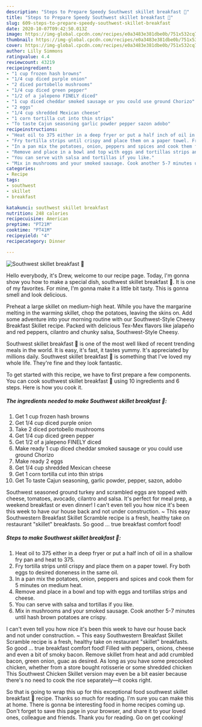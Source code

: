 ```yaml
---
description: "Steps to Prepare Speedy Southwest skillet breakfast 🍳"
title: "Steps to Prepare Speedy Southwest skillet breakfast 🍳"
slug: 609-steps-to-prepare-speedy-southwest-skillet-breakfast
date: 2020-10-07T09:42:50.013Z
image: https://img-global.cpcdn.com/recipes/e0a3483e381dbe0b/751x532cq70/southwest-skillet-breakfast-🍳-recipe-main-photo.jpg
thumbnail: https://img-global.cpcdn.com/recipes/e0a3483e381dbe0b/751x532cq70/southwest-skillet-breakfast-🍳-recipe-main-photo.jpg
cover: https://img-global.cpcdn.com/recipes/e0a3483e381dbe0b/751x532cq70/southwest-skillet-breakfast-🍳-recipe-main-photo.jpg
author: Lilly Simmons
ratingvalue: 4.4
reviewcount: 43219
recipeingredient:
- "1 cup frozen hash browns"
- "1/4 cup diced purple onion"
- "2 diced portobello mushrooms"
- "1/4 cup diced green pepper"
- "1/2 of a jalepeno FINELY diced"
- "1 cup diced cheddar smoked sausage or you could use ground Chorizo"
- "2 eggs"
- "1/4 cup shredded Mexican cheese"
- "1 corn tortilla cut into thin strips"
- "To taste Cajun seasoning garlic powder pepper sazon adobo"
recipeinstructions:
- "Heat oil to 375 either in a deep fryer or put a half inch of oil in a shallow fry pan and heat to 375."
- "Fry tortilla strips until crispy and place them on a paper towel. Fry both eggs to desired doneness in the same oil."
- "In a pan mix the potatoes, onion, peppers and spices and cook them for 5 minutes on medium heat."
- "Remove and place in a bowl and top with eggs and tortillas strips and cheese."
- "You can serve with salsa and tortillas if you like."
- "Mix in mushrooms and your smoked sausage. Cook another 5-7 minutes until hash brown potatoes are crispy."
categories:
- Recipe
tags:
- southwest
- skillet
- breakfast

katakunci: southwest skillet breakfast 
nutrition: 248 calories
recipecuisine: American
preptime: "PT21M"
cooktime: "PT41M"
recipeyield: "4"
recipecategory: Dinner

---
```



![Southwest skillet breakfast 🍳](https://img-global.cpcdn.com/recipes/e0a3483e381dbe0b/751x532cq70/southwest-skillet-breakfast-🍳-recipe-main-photo.jpg)

Hello everybody, it's Drew, welcome to our recipe page. Today, I'm gonna show you how to make a special dish, southwest skillet breakfast 🍳. It is one of my favorites. For mine, I'm gonna make it a little bit tasty. This is gonna smell and look delicious.

Preheat a large skillet on medium-high heat. While you have the margarine melting in the warming skillet, chop the potatoes, leaving the skins on. Add some adventure into your morning routine with our Southwest-Style Cheesy Breakfast Skillet recipe. Packed with delicious Tex-Mex flavors like jalapeño and red peppers, cilantro and chunky salsa, Southwest-Style Cheesy.

Southwest skillet breakfast 🍳 is one of the most well liked of recent trending meals in the world. It is easy, it's fast, it tastes yummy. It's appreciated by millions daily. Southwest skillet breakfast 🍳 is something that I've loved my whole life. They're fine and they look fantastic.


To get started with this recipe, we have to first prepare a few components. You can cook southwest skillet breakfast 🍳 using 10 ingredients and 6 steps. Here is how you cook it.

<!--inarticleads1-->

##### The ingredients needed to make Southwest skillet breakfast 🍳:

1. Get 1 cup frozen hash browns
1. Get 1/4 cup diced purple onion
1. Take 2 diced portobello mushrooms
1. Get 1/4 cup diced green pepper
1. Get 1/2 of a jalepeno FINELY diced
1. Make ready 1 cup diced cheddar smoked sausage or you could use ground Chorizo
1. Make ready 2 eggs
1. Get 1/4 cup shredded Mexican cheese
1. Get 1 corn tortilla cut into thin strips
1. Get To taste Cajun seasoning, garlic powder, pepper, sazon, adobo


Southwest seasoned ground turkey and scrambled eggs are topped with cheese, tomatoes, avocado, cilantro and salsa. It&#39;s perfect for meal prep, a weekend breakfast or even dinner! I can&#39;t even tell you how nice it&#39;s been this week to have our house back and not under construction. ~ This easy Southwestern Breakfast Skillet Scramble recipe is a fresh, healthy take on restaurant &#34;skillet&#34; breakfasts. So good … true breakfast comfort food! 

<!--inarticleads2-->

##### Steps to make Southwest skillet breakfast 🍳:

1. Heat oil to 375 either in a deep fryer or put a half inch of oil in a shallow fry pan and heat to 375.
1. Fry tortilla strips until crispy and place them on a paper towel. Fry both eggs to desired doneness in the same oil.
1. In a pan mix the potatoes, onion, peppers and spices and cook them for 5 minutes on medium heat.
1. Remove and place in a bowl and top with eggs and tortillas strips and cheese.
1. You can serve with salsa and tortillas if you like.
1. Mix in mushrooms and your smoked sausage. Cook another 5-7 minutes until hash brown potatoes are crispy.


I can&#39;t even tell you how nice it&#39;s been this week to have our house back and not under construction. ~ This easy Southwestern Breakfast Skillet Scramble recipe is a fresh, healthy take on restaurant &#34;skillet&#34; breakfasts. So good … true breakfast comfort food! Filled with peppers, onions, cheese and even a bit of smoky bacon. Remove skillet from heat and add crumbled bacon, green onion, guac as desired. As long as you have some precooked chicken, whether from a store bought rotisserie or some shredded chicken This Southwest Chicken Skillet version may even be a bit easier because there&#39;s no need to cook the rice separately—it cooks right. 

So that is going to wrap this up for this exceptional food southwest skillet breakfast 🍳 recipe. Thanks so much for reading. I'm sure you can make this at home. There is gonna be interesting food in home recipes coming up. Don't forget to save this page in your browser, and share it to your loved ones, colleague and friends. Thank you for reading. Go on get cooking!

